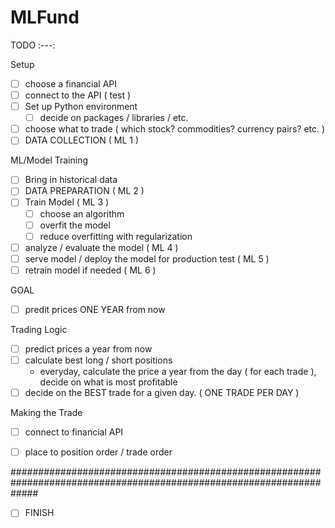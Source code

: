 # MLFund 

TODO 
:---:

Setup 
- [ ] choose a financial API 
- [ ] connect to the API ( test ) 
- [ ] Set up Python environment 
  - [ ] decide on packages / libraries / etc. 
- [ ] choose what to trade ( which stock? commodities? currency pairs? etc. ) 
- [ ] DATA COLLECTION ( ML 1 )  
 
ML/Model Training
- [ ] Bring in historical data 
- [ ] DATA PREPARATION ( ML 2 )
- [ ] Train Model ( ML 3 ) 
   - [ ] choose an algorithm 
   - [ ] overfit the model 
   - [ ] reduce overfitting with regularization 
- [ ] analyze / evaluate the model ( ML 4 ) 
- [ ] serve model / deploy the model for production test ( ML 5 ) 
- [ ] retrain model if needed ( ML 6 ) 

GOAL 
- [ ] predit prices ONE YEAR from now 

Trading Logic 
- [ ] predict prices a year from now 
- [ ] calculate best long / short positions 
   - everyday, calculate the price a year from the day ( for each trade ), decide on what is most profitable 
- [ ] decide on the BEST trade for a given day. ( ONE TRADE PER DAY ) 

Making the Trade
- [ ] connect to financial API 
- [ ] place to position order / trade order 


#####################################################################################################################

- [ ] FINISH
